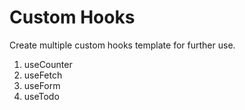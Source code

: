# Custom Hooks

Create multiple custom hooks template for further use.

1. useCounter
2. useFetch
3. useForm
4. useTodo
